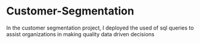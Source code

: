 # Customer-Segmentation
In the customer segmentation project, I deployed the used of sql queries to assist organizations in making quality data driven decisions
